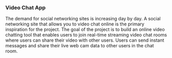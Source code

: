 ### Video Chat App

The demand for social networking sites is increasing day by day. A social networking site that allows you to video chat online is the primary inspiration for the project. The goal of the project is to build an online video chatting tool that enables users to join real-time streaming video chat rooms where users can share their video with other users. Users can send instant messages and share their live web cam data to other users in the chat room.
